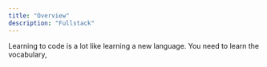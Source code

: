 ```yaml
---
title: "Overview"
description: "Fullstack"
---
```


Learning to code is a lot like learning a new language. You need to learn the vocabulary,